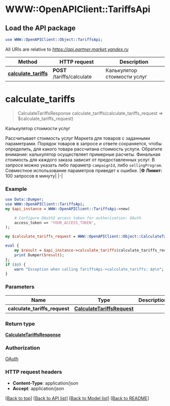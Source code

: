 # WWW::OpenAPIClient::TariffsApi

## Load the API package
```perl
use WWW::OpenAPIClient::Object::TariffsApi;
```

All URIs are relative to *https://api.partner.market.yandex.ru*

Method | HTTP request | Description
------------- | ------------- | -------------
[**calculate_tariffs**](TariffsApi.md#calculate_tariffs) | **POST** /tariffs/calculate | Калькулятор стоимости услуг


# **calculate_tariffs**
> CalculateTariffsResponse calculate_tariffs(calculate_tariffs_request => $calculate_tariffs_request)

Калькулятор стоимости услуг

Рассчитывает стоимость услуг Маркета для товаров с заданными параметрами. Порядок товаров в запросе и ответе сохраняется, чтобы определить, для какого товара рассчитана стоимость услуги.  Обратите внимание: калькулятор осуществляет примерные расчеты. Финальная стоимость для каждого заказа зависит от предоставленных услуг.  В запросе можно указать либо параметр `campaignId`, либо `sellingProgram`. Совместное использование параметров приведет к ошибке.  |**⚙️ Лимит:** 100 запросов в минуту| |-| 

### Example
```perl
use Data::Dumper;
use WWW::OpenAPIClient::TariffsApi;
my $api_instance = WWW::OpenAPIClient::TariffsApi->new(

    # Configure OAuth2 access token for authorization: OAuth
    access_token => 'YOUR_ACCESS_TOKEN',
);

my $calculate_tariffs_request = WWW::OpenAPIClient::Object::CalculateTariffsRequest->new(); # CalculateTariffsRequest | 

eval {
    my $result = $api_instance->calculate_tariffs(calculate_tariffs_request => $calculate_tariffs_request);
    print Dumper($result);
};
if ($@) {
    warn "Exception when calling TariffsApi->calculate_tariffs: $@\n";
}
```

### Parameters

Name | Type | Description  | Notes
------------- | ------------- | ------------- | -------------
 **calculate_tariffs_request** | [**CalculateTariffsRequest**](CalculateTariffsRequest.md)|  | 

### Return type

[**CalculateTariffsResponse**](CalculateTariffsResponse.md)

### Authorization

[OAuth](../README.md#OAuth)

### HTTP request headers

 - **Content-Type**: application/json
 - **Accept**: application/json

[[Back to top]](#) [[Back to API list]](../README.md#documentation-for-api-endpoints) [[Back to Model list]](../README.md#documentation-for-models) [[Back to README]](../README.md)

